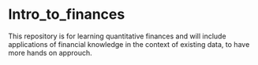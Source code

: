 # Intro_to_finances
 
This repository is for learning quantitative finances and will include applications of financial knowledge in the context of existing data, to have more hands on approuch.
